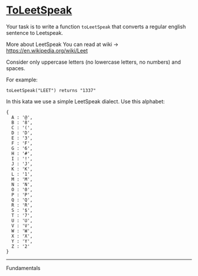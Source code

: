 <div class="description-content p-4">
<div class="markdown prose max-w-none mb-8" id="description"><h1><a href="https://www.codewars.com/kata/57c1ab3949324c321600013f" target="_blank">ToLeetSpeak</a></h1><p>Your task is to write a function <code>toLeetSpeak</code> that converts a regular english sentence to Leetspeak.</p>
<p>More about LeetSpeak You can read at wiki -&gt; <a href="https://en.wikipedia.org/wiki/Leet" data-turbolinks="false" target="_blank">https://en.wikipedia.org/wiki/Leet</a></p>
<p>Consider only uppercase letters (no lowercase letters, no numbers) and spaces.</p>
<p>For example:</p>
<pre><code>toLeetSpeak("LEET") returns "1337"
</code></pre>
<p>In this kata we use a simple LeetSpeak dialect. Use this alphabet:</p>
<pre><code>{
  A : '@',
  B : '8',
  C : '(',
  D : 'D',
  E : '3',
  F : 'F',
  G : '6',
  H : '#',
  I : '!',
  J : 'J',
  K : 'K',
  L : '1',
  M : 'M',
  N : 'N',
  O : '0',
  P : 'P',
  Q : 'Q',
  R : 'R',
  S : '$',
  T : '7',
  U : 'U',
  V : 'V',
  W : 'W',
  X : 'X',
  Y : 'Y',
  Z : '2'
}
</code></pre>
</div>
<hr>
<div class="mt-4"><span><i class="icon-moon-tag "></i></span><div class="keyword-tag">Fundamentals</div></div>
</div>